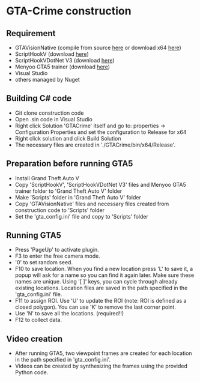 # GTA-Crime construction
## Requirement
- GTAVisionNative (compile from source [here](https://github.com/umautobots/GTAVisionExport/tree/master/native) or download x64 [here](https://github.com/umautobots/GTAVisionExport/files/1703454/native64bit.zip))
- ScriptHookV (download [here](http://www.dev-c.com/gtav/scripthookv/))
- ScriptHookVDotNet V3 (download [here](https://github.com/crosire/scripthookvdotnet/releases))
- Menyoo GTA5 trainer (download [here](https://www.gta5-mods.com/scripts/menyoo-pc-sp))
- Visual Studio
- others managed by Nuget

## Building C# code
- Git clone construction code
- Open .sin code in Visual Studio
- Right click Solution 'GTACrime' itself and go to: properties -> Configuration Properties and set the configuration to Release for x64
- Right click solution and click Build Solution
- The necessary files are created in './GTACrime/bin/x64/Release'.
 
## Preparation before running GTA5
- Install Grand Theft Auto V
- Copy 'ScriptHookV', 'ScriptHookVDotNet V3' files and Menyoo GTA5 trainer folder to 'Grand Theft Auto V' folder
- Make 'Scripts' folder in 'Grand Theft Auto V' folder
- Copy 'GTAVisionNative' files and necessary files created from construction code to 'Scripts' folder
- Set the 'gta_config.ini' file and copy to 'Scripts' folder

## Running GTA5
- Press 'PageUp' to activate plugin.
- F3 to enter the free camera mode.
- '0' to set random seed.
- F10 to save location. When you find a new location press 'L' to save it, a popup will ask for a name so you can find it again later. Make sure these names are unique. Using '[ ]' keys, you can cycle through already existing locations. Location files are saved in the path specified in the 'gta_config.ini' file.
- F11 to assign ROI. Use 'U' to update the ROI (note: ROI is defined as a closed polygon). You can use 'K' to remove the last corner point.
- Use 'N' to save all the locations. (required!!)
- F12 to collect data.

## Video creation
- After running GTA5, two viewpoint frames are created for each location in the path specified in 'gta_config.ini'.
- Videos can be created by synthesizing the frames using the provided Python code.
